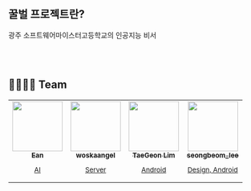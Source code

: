 ## 꿀벌 프로젝트란?

광주 소프트웨어마이스터고등학교의 인공지능 비서

</br></br>

## 👨‍👨‍👦‍👦  Team

<table>
  <tr>
      <td align="center"><a href="https://github.com/Nam-SW"><img src="https://avatars0.githubusercontent.com/u/45066060?s=460&u=82ebc5cba63930a076f2b11b985949c51241c708&v=4" width="100px;" alt=""/><br /><sub><b>Ean</b><p>AI</p></td></a></td>
      <td align="center"><a href="https://github.com/woskaangel"><img src="https://avatars0.githubusercontent.com/u/52520428?s=460&v=4" width="100px;" alt=""/><br /><sub><b>woskaangel</b><p>Server</p></td></a></td>
        <td align="center"><a href="https://github.com/Im-Tae"><img src="https://avatars2.githubusercontent.com/u/41174361?s=460&u=fbebc9f11e4b41c81587000d2a8c8d5f4ca260bc&v=4" width="100px;" alt=""/><br /><sub><b>TaeGeon Lim</b><p>Android</p></td></a></td>
      <td align="center"><a href="https://github.com/uncyclocity"><img src="https://avatars0.githubusercontent.com/u/41094016?s=460&u=637f288a3653c09442f8fb9eba6fb9ddf309dc69&v=4" width="100px;" alt=""/><br /><sub><b>seongbeom_lee</b><p>Design, Android</p></td></a></td></tr></table>

</br></br>




